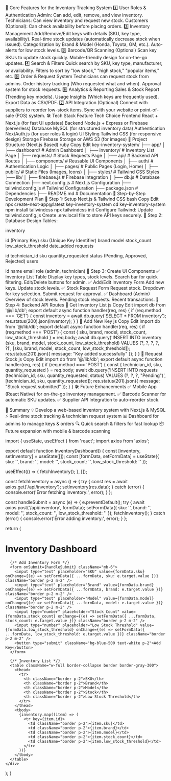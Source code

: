 📌 Core Features for the Inventory Tracking System
1️⃣ User Roles & Authentication
Admin: Can add, edit, remove, and view inventory.
Technicians: Can view inventory and request new stock.
Customers (Optional): Can check availability before placing orders.
2️⃣ Inventory Management
Add/Remove/Edit keys with details (SKU, key type, availability).
Real-time stock updates (automatically decrease stock when issued).
Categorization by Brand & Model (Honda, Toyota, GM, etc.).
Auto-alerts for low stock levels.
3️⃣ Barcode/QR Scanning (Optional)
Scan key SKUs to update stock quickly.
Mobile-friendly design for on-the-go updates.
4️⃣ Search & Filters
Quick search by SKU, key type, manufacturer, or availability.
Filters to sort by "low stock," "high stock," "popular items," etc.
5️⃣ Order & Request System
Technicians can request stock from admins.
Order history tracking (Who requested what and when).
Approval system for stock requests.
6️⃣ Analytics & Reporting
Sales & Stock Report (Trending key models).
Usage Insights (Which keys are frequently used).
Export Data as CSV/PDF.
7️⃣ API Integration (Optional)
Connect with suppliers to reorder low-stock items.
Sync with your website or point-of-sale (POS) system.
🛠️ Tech Stack
Feature	Tech Choice
Frontend	React + Next.js (for fast UI updates)
Backend	Node.js + Express or Firebase (serverless)
Database	MySQL (for structured inventory data)
Authentication	NextAuth.js (for user roles & login)
UI Styling	Tailwind CSS (for responsive design)
Storage	Firebase Storage or AWS S3 (for images)
📂 Project Structure (Next.js Based)
ruby
Copy
Edit
key-inventory-system/
├── app/
│   ├── dashboard/       # Admin Dashboard
│   ├── inventory/       # Inventory List Page
│   ├── requests/        # Stock Requests Page
│   ├── api/             # Backend API Routes
│   ├── components/      # Reusable UI Components
│   ├── auth/            # Authentication Logic
│   ├── pages/           # Public Pages (Login, Home)
│   ├── public/          # Static Files (Images, Icons)
│   ├── styles/          # Tailwind CSS Styles
├── lib/
│   ├── firebase.js      # Firebase Integration
│   ├── db.js            # Database Connection
├── next.config.js       # Next.js Configuration
├── tailwind.config.js   # Tailwind Configuration
├── package.json         # Dependencies
├── README.md            # Documentation
🚀 Step-by-Step Development Plan
🔹 Step 1: Setup Next.js & Tailwind CSS
bash
Copy
Edit
npx create-next-app@latest key-inventory-system
cd key-inventory-system
npm install tailwindcss
npx tailwindcss init
Configure Tailwind: Update tailwind.config.js
Create .env.local file to store API keys securely.
🔹 Step 2: Database Design
Tables:

inventory

id (Primary Key)
sku (Unique Key Identifier)
brand
model
stock_count
low_stock_threshold
date_added
requests

id
technician_id
sku
quantity_requested
status (Pending, Approved, Rejected)
users

id
name
email
role (admin, technician)
🔹 Step 3: Create UI Components
✅ Inventory List Table
Display key types, stock levels.
Search bar for quick filtering.
Edit/Delete buttons for admin.
✅ Add/Edit Inventory Form
Add new keys.
Update stock levels.
✅ Stock Request Form
Request stock.
Dropdown for key selection.
Submit request for approval.
✅ Dashboard (Admin)
Overview of stock levels.
Pending stock requests.
Recent transactions.
🔹 Step 4: Backend API Routes
📌 Get Inventory List
js
Copy
Edit
import db from '@/lib/db';
export default async function handler(req, res) {
  if (req.method === 'GET') {
    const inventory = await db.query('SELECT * FROM inventory');
    res.status(200).json(inventory);
  }
}
📌 Add New Key
js
Copy
Edit
import db from '@/lib/db';
export default async function handler(req, res) {
  if (req.method === 'POST') {
    const { sku, brand, model, stock_count, low_stock_threshold } = req.body;
    await db.query('INSERT INTO inventory (sku, brand, model, stock_count, low_stock_threshold) VALUES (?, ?, ?, ?, ?)',
      [sku, brand, model, stock_count, low_stock_threshold]);
    res.status(201).json({ message: "Key added successfully" });
  }
}
📌 Request Stock
js
Copy
Edit
import db from '@/lib/db';
export default async function handler(req, res) {
  if (req.method === 'POST') {
    const { technician_id, sku, quantity_requested } = req.body;
    await db.query('INSERT INTO requests (technician_id, sku, quantity_requested, status) VALUES (?, ?, ?, "Pending")',
      [technician_id, sku, quantity_requested]);
    res.status(201).json({ message: "Stock request submitted" });
  }
}
🛠️ Future Enhancements
✅ Mobile App (React Native) for on-the-go inventory management.
✅ Barcode Scanner for automatic SKU updates.
✅ Supplier API Integration to auto-reorder stock.

📌 Summary
💡 Develop a web-based inventory system with Next.js & MySQL
⚡ Real-time stock tracking & technician request system
📊 Dashboard for admins to manage keys & orders
🔍 Quick search & filters for fast lookup
📦 Future expansion with mobile & barcode scanning

import { useState, useEffect } from 'react';
import axios from 'axios';

export default function InventoryDashboard() {
  const [inventory, setInventory] = useState([]);
  const [formData, setFormData] = useState({ sku: '', brand: '', model: '', stock_count: '', low_stock_threshold: '' });

  useEffect(() => {
    fetchInventory();
  }, []);

  const fetchInventory = async () => {
    try {
      const res = await axios.get('/api/inventory');
      setInventory(res.data);
    } catch (error) {
      console.error('Error fetching inventory:', error);
    }
  };

  const handleSubmit = async (e) => {
    e.preventDefault();
    try {
      await axios.post('/api/inventory', formData);
      setFormData({ sku: '', brand: '', model: '', stock_count: '', low_stock_threshold: '' });
      fetchInventory();
    } catch (error) {
      console.error('Error adding inventory:', error);
    }
  };

  return (
    <div className="container mx-auto p-6">
      <h1 className="text-2xl font-bold">Inventory Dashboard</h1>

      {/* Add Inventory Form */}
      <form onSubmit={handleSubmit} className="mb-6">
        <input type="text" placeholder="SKU" value={formData.sku} onChange={(e) => setFormData({ ...formData, sku: e.target.value })} className="border p-2 m-2" />
        <input type="text" placeholder="Brand" value={formData.brand} onChange={(e) => setFormData({ ...formData, brand: e.target.value })} className="border p-2 m-2" />
        <input type="text" placeholder="Model" value={formData.model} onChange={(e) => setFormData({ ...formData, model: e.target.value })} className="border p-2 m-2" />
        <input type="number" placeholder="Stock Count" value={formData.stock_count} onChange={(e) => setFormData({ ...formData, stock_count: e.target.value })} className="border p-2 m-2" />
        <input type="number" placeholder="Low Stock Threshold" value={formData.low_stock_threshold} onChange={(e) => setFormData({ ...formData, low_stock_threshold: e.target.value })} className="border p-2 m-2" />
        <button type="submit" className="bg-blue-500 text-white p-2">Add Key</button>
      </form>

      {/* Inventory List */}
      <table className="w-full border-collapse border border-gray-300">
        <thead>
          <tr>
            <th className="border p-2">SKU</th>
            <th className="border p-2">Brand</th>
            <th className="border p-2">Model</th>
            <th className="border p-2">Stock</th>
            <th className="border p-2">Low Stock Threshold</th>
          </tr>
        </thead>
        <tbody>
          {inventory.map((item) => (
            <tr key={item.id}>
              <td className="border p-2">{item.sku}</td>
              <td className="border p-2">{item.brand}</td>
              <td className="border p-2">{item.model}</td>
              <td className="border p-2">{item.stock_count}</td>
              <td className="border p-2">{item.low_stock_threshold}</td>
            </tr>
          ))}
        </tbody>
      </table>
    </div>
  );
}
